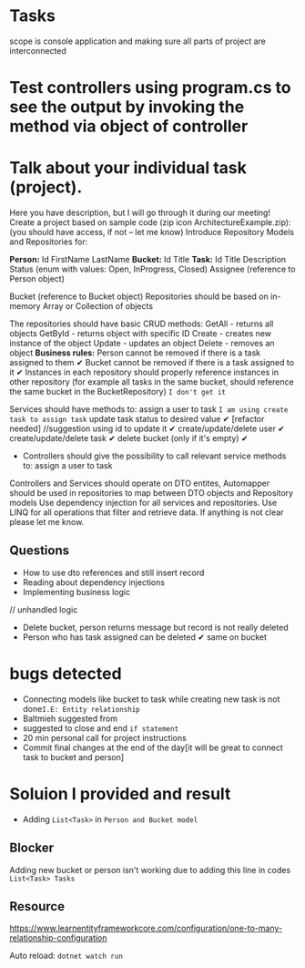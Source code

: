 # Tasks
scope is console application and making sure all parts of project are interconnected
# Test controllers using  program.cs to see the output  by invoking the method via object of controller
# Talk about your individual task (project).
Here you have description, but I will go through it during our meeting!
Create a project based on sample code (​zip icon ArchitectureExample.zip): (you should have access, if not – let me know)
Introduce Repository Models and Repositories for:

**Person:**
Id
FirstName
LastName
**Bucket:**
Id
Title
**Task:**
Id
Title
Description
Status (enum with values: Open, InProgress, Closed)
Assignee (reference to Person object)

Bucket (reference to Bucket object)
Repositories should be based on in-memory Array or Collection of objects

The repositories should have basic CRUD methods:
GetAll - returns all objects
GetById - returns object with specific ID
Create - creates new instance of the object
Update - updates an object
Delete - removes an object
**Business rules:**
Person cannot be removed if there is a task assigned to them ✔
Bucket cannot be removed if there is a task assigned to it ✔
Instances in each repository should properly reference instances in other repository (for example all tasks in the same bucket, should reference the same bucket in the BucketRepository) `I don't get it`

Services should have methods to:
assign a user to task `I am using create task to assign task`
update task status to desired value ✔ [refactor needed] //suggestion using id to update it
  ✔ 
create/update/delete user ✔
create/update/delete task ✔
delete bucket (only if it's empty) ✔

- Controllers should give the possibility to call relevant service methods to:
assign a user to task


Controllers and Services should operate on DTO entites, Automapper should be used in repositories to map between DTO objects and Repository models
Use dependency injection for all services and repositories.
Use LINQ for all operations that filter and retrieve data.
If anything is not clear please let me know.


Questions
------------
- How to use dto references and still insert record
- Reading about dependency injections
- Implementing business logic

// unhandled logic
- Delete bucket, person returns message but record is not really deleted
- Person who has task assigned can be deleted ✔
same on bucket

# bugs detected
- Connecting models like bucket to task while creating new task is not done`I.E: Entity relationship `
- Baltmieh suggested from 
- suggested to close and end `if statement`
- 20 min personal call for project instructions
- Commit final changes at the end of the day[it will be great to connect task to bucket and person]
# Soluion I provided and result
- Adding `List<Task>` in `Person and Bucket model`
## Blocker
Adding new bucket or person isn't working due to adding this line in codes `List<Task> Tasks`
## Resource
https://www.learnentityframeworkcore.com/configuration/one-to-many-relationship-configuration

Auto reload: `dotnet watch run` 